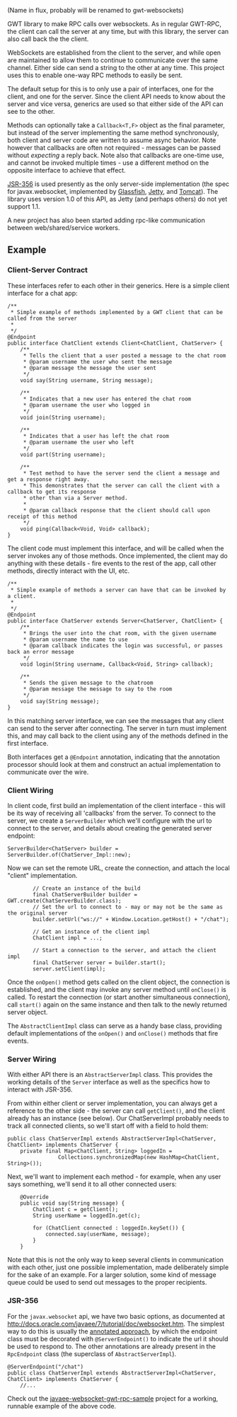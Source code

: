 (Name in flux, probably will be renamed to gwt-websockets)

GWT library to make RPC calls over websockets. As in regular GWT-RPC, the client can call the server at
any time, but with this library, the server can also call back the the client.

WebSockets are established from the client to the server, and while open are maintained to allow them
to continue to communicate over the same channel. Either side can send a string to the other at any time.
This project uses this to enable one-way RPC methods to easily be sent.

The default setup for this is to only use a pair of interfaces, one for the client, and one for the server.
Since the client API needs to know about the server and vice versa, generics are used so that either side
of the API can see to the other.

Methods can optionally take a `Callback<T,F>` object as the final parameter, but instead of the server
implementing the same method synchronously, both client and server code are written to assume async behavior.
Note however that callbacks are often not required - messages can be passed without *expecting* a reply back.
Note also that callbacks are one-time use, and cannot be invoked multiple times - use a different method
on the opposite interface to achieve that effect.

[JSR-356](https://www.jcp.org/en/jsr/detail?id=356) is used presently as the only server-side implementation
(the spec for javax.websocket, implemented by [Glassfish](https://tyrus.java.net/),
[Jetty](http://www.eclipse.org/jetty/documentation/current/jetty-javaee.html#jetty-javaee-7), and
[Tomcat](tomcat.apache.org/tomcat-7.0-doc/web-socket-howto.html)). The library uses version 1.0 of this
API, as Jetty (and perhaps others) do not yet support 1.1. 

A new project has also been started adding rpc-like communication between web/shared/service workers.


## Example

### Client-Server Contract

These interfaces refer to each other in their generics. Here is a simple client interface for a chat app:

    /**
     * Simple example of methods implemented by a GWT client that can be called from the server
     *
     */
    @Endpoint
    public interface ChatClient extends Client<ChatClient, ChatServer> {
    	/**
    	 * Tells the client that a user posted a message to the chat room
    	 * @param username the user who sent the message
    	 * @param message the message the user sent
    	 */
    	void say(String username, String message);

    	/**
    	 * Indicates that a new user has entered the chat room
    	 * @param username the user who logged in
    	 */
    	void join(String username);

    	/**
    	 * Indicates that a user has left the chat room
    	 * @param username the user who left
    	 */
    	void part(String username);

    	/**
    	 * Test method to have the server send the client a message and get a response right away.
    	 * This demonstrates that the server can call the client with a callback to get its response
    	 * other than via a Server method.
    	 *
    	 * @param callback response that the client should call upon receipt of this method
    	 */
    	void ping(Callback<Void, Void> callback);
    }

The client code must implement this interface, and will be called when the server invokes any of those
methods. Once implemented, the client may do anything with these details - fire events to the rest of the
app, call other methods, directly interact with the UI, etc.

    /**
     * Simple example of methods a server can have that can be invoked by a client.
     *
     */
    @Endpoint
    public interface ChatServer extends Server<ChatServer, ChatClient> {
    	/**
    	 * Brings the user into the chat room, with the given username
    	 * @param username the name to use
    	 * @param callback indicates the login was successful, or passes back an error message
    	 */
    	void login(String username, Callback<Void, String> callback);

    	/**
    	 * Sends the given message to the chatroom
    	 * @param message the message to say to the room
    	 */
    	void say(String message);
    }

In this matching server interface, we can see the messages that any client can send to the server after
connecting. The server in turn must implement this, and may call back to the client using any of the
methods defined in the first interface.

Both interfaces get a `@Endpoint` annotation, indicating that the annotation processor should look at
them and construct an actual implementation to communicate over the wire.

### Client Wiring
In client code, first build an implementation of the client interface - this will be its way of receiving all
'callbacks' from the server. To connect to the server, we create a `ServerBuilder` which we'll configure
with the url to connect to the server, and details about creating the generated server endpoint:

    ServerBuilder<ChatServer> builder = ServerBuilder.of(ChatServer_Impl::new);

Now we can set the remote URL, create the connection, and attach the local "client" implementation.

    		// Create an instance of the build
    		final ChatServerBuilder builder = GWT.create(ChatServerBuilder.class);
    		// Set the url to connect to - may or may not be the same as the original server
    		builder.setUrl("ws://" + Window.Location.getHost() + "/chat");

    		// Get an instance of the client impl
    		ChatClient impl = ...;

    		// Start a connection to the server, and attach the client impl
    		final ChatServer server = builder.start();
    		server.setClient(impl);

Once the `onOpen()` method gets called on the client object, the connection is established, and the client
may invoke any server method until `onClose()` is called. To restart the connection (or start another
simultaneous connection), call `start()` again on the same instance and then talk to the newly returned
server object.

The `AbstractClientImpl` class can serve as a handy base class, providing default implementations of the
`onOpen()` and `onClose()` methods that fire events.

### Server Wiring

With either API there is an `AbstractServerImpl` class. This provides the working details of the `Server`
interface as well as the specifics how to interact with JSR-356.

From within either client or server implementation, you can always get a reference to the other side - the
server can call `getClient()`, and the client already has an instance (see below). Our ChatServerImpl
probably needs to track all connected clients, so we'll start off with a field to hold them:

    public class ChatServerImpl extends AbstractServerImpl<ChatServer, ChatClient> implements ChatServer {
    	private final Map<ChatClient, String> loggedIn =
    	            Collections.synchronizedMap(new HashMap<ChatClient, String>());

Next, we'll want to implement each method - for example, when any user says something, we'll send it to all
other connected users:

    	@Override
    	public void say(String message) {
    		ChatClient c = getClient();
    		String userName = loggedIn.get(c);

    		for (ChatClient connected : loggedIn.keySet()) {
    			connected.say(userName, message);
    		}
    	}

Note that this is not the only way to keep several clients in communication with each other, just one
possible implementation, made deliberately simple for the sake of an example. For a larger solution, some
kind of message queue could be used to send out messages to the proper recipients.

### JSR-356
For the `javax.websocket` api, we have two basic options, as documented at http://docs.oracle.com/javaee/7/tutorial/doc/websocket.htm.
The simplest way to do this is usually the [annotated approach](http://docs.oracle.com/javaee/7/tutorial/doc/websocket004.htm#BABFEBGA),
by which the endpoint class must be decorated with `@ServerEndpoint()` to indicate the url it should be
used to respond to. The other annotations are already present in the `RpcEndpoint` class (the superclass
of `AbstractServerImpl`).

    @ServerEndpoint("/chat")
    public class ChatServerImpl extends AbstractServerImpl<ChatServer, ChatClient> implements ChatServer {
    	//...

Check out the [javaee-websocket-gwt-rpc-sample](javaee-websocket-gwt-rpc-sample/) project for a working,
runnable example of the above code.
